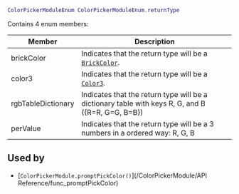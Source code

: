 ```lua
ColorPickerModuleEnum ColorPickerModuleEnum.returnType
```

Contains 4 enum members:

| Member             | Description                                                                                                                      |
| ------------------ | -------------------------------------------------------------------------------------------------------------------------------- |
| brickColor         | Indicates that the return type will be a [``BrickColor``](https://developer.roblox.com/en-us/api-reference/datatype/BrickColor). |
| color3             | Indicates that the return type will be a [``Color3``](https://developer.roblox.com/en-us/api-reference/datatype/Color3).         |
| rgbTableDictionary | Indicates that the return type will be a dictionary table with keys R, G, and B ({R=R, G=G, B=B})                                |
| perValue           | Indicates that the return type will be a 3 numbers in a ordered way: R, G, B                                                     |

## Used by
* [``ColorPickerModule.promptPickColor()``](/ColorPickerModule/API Reference/func_promptPickColor)